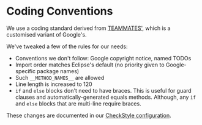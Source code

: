 
# Coding Conventions

We use a coding standard derived from [TEAMMATES'](https://docs.google.com/document/pub?id=1iAESIXM0zSxEa5OY7dFURam_SgLiSMhPQtU0drQagrs&embedded=true), which is a customised variant of Google's.

We've tweaked a few of the rules for our needs:

- Conventions we don't follow: Google copyright notice, named TODOs
- Import order matches Eclipse's default (no priority given to Google-specific package names)
- Such `__METHOD_NAMES__` are allowed
- Line length is increased to 120
- `if` and `else` blocks don't need to have braces. This is useful for guard clauses and automatically-generated equals methods. Although, any `if` and `else` blocks that are multi-line require braces.

These changes are documented in our [CheckStyle configuration](../config/checkstyle/checkstyle.xml).
